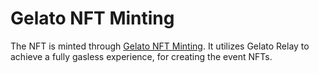 # Gelato NFT Minting

The NFT is minted through [Gelato NFT Minting](https://www.gelato.network/blog/gasless-nft-minting). It utilizes Gelato Relay to achieve a fully gasless experience, for creating the event NFTs.&#x20;
